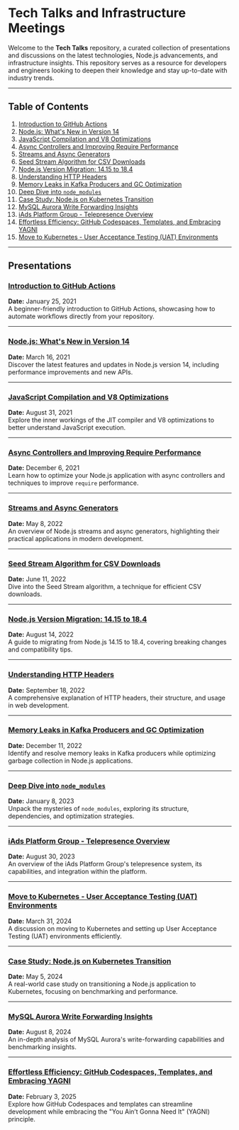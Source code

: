 # Tech Talks and Infrastructure Meetings

Welcome to the **Tech Talks** repository, a curated collection of presentations and discussions on the latest technologies, Node.js advancements, and infrastructure insights. This repository serves as a resource for developers and engineers looking to deepen their knowledge and stay up-to-date with industry trends.

---

## Table of Contents

1. [Introduction to GitHub Actions](#introduction-to-github-actions)
2. [Node.js: What's New in Version 14](#nodejs-whats-new-in-version-14)
3. [JavaScript Compilation and V8 Optimizations](#javascript-compilation-and-v8-optimizations)
4. [Async Controllers and Improving Require Performance](#async-controllers-and-improving-require-performance)
5. [Streams and Async Generators](#streams-and-async-generators)
6. [Seed Stream Algorithm for CSV Downloads](#seed-stream-algorithm-for-csv-downloads)
7. [Node.js Version Migration: 14.15 to 18.4](#nodejs-version-migration-1415-to-184)
8. [Understanding HTTP Headers](#understanding-http-headers)
9. [Memory Leaks in Kafka Producers and GC Optimization](#memory-leaks-in-kafka-producers-and-gc-optimization)
10. [Deep Dive into `node_modules`](#deep-dive-into-node_modules)
11. [Case Study: Node.js on Kubernetes Transition](#case-study-nodejs-on-kubernetes-transition)
12. [MySQL Aurora Write Forwarding Insights](#mysql-aurora-write-forwarding-insights)
13. [iAds Platform Group - Telepresence Overview](#iads-platform-group-telepresence-overview)
14. [Effortless Efficiency: GitHub Codespaces, Templates, and Embracing YAGNI](#effortless-efficiency-github-codespaces-templates-and-embracing-yagni)
15. [Move to Kubernetes - User Acceptance Testing (UAT) Environments](#move-to-kubernetes-user-acceptance-testing-(uat)-environments)

---

## Presentations

### [Introduction to GitHub Actions](https://github.com/ntedgi/Demand-TechTalks/tree/main/Github%20Actions)
**Date:** January 25, 2021  
A beginner-friendly introduction to GitHub Actions, showcasing how to automate workflows directly from your repository.

---

### [Node.js: What's New in Version 14](https://github.com/ntedgi/Demand-TechTalks/tree/main/Node%2014%20new%20features)
**Date:** March 16, 2021  
Discover the latest features and updates in Node.js version 14, including performance improvements and new APIs.

---

### [JavaScript Compilation and V8 Optimizations](https://github.com/ntedgi/node-v8-optimization)
**Date:** August 31, 2021  
Explore the inner workings of the JIT compiler and V8 optimizations to better understand JavaScript execution.

---

### [Async Controllers and Improving Require Performance](https://github.com/ntedgi/Demand-TechTalks/tree/main/Async%20Controller%20and%20Slow%20Require)
**Date:** December 6, 2021  
Learn how to optimize your Node.js application with async controllers and techniques to improve `require` performance.

---

### [Streams and Async Generators](https://github.com/ntedgi/Demand-TechTalks/tree/main/Streams%20%26%20Async%20Genrators)
**Date:** May 8, 2022  
An overview of Node.js streams and async generators, highlighting their practical applications in modern development.

---

### [Seed Stream Algorithm for CSV Downloads](https://github.com/ntedgi/Demand-TechTalks/blob/main/Seed%20Stream.pptx)
**Date:** June 11, 2022  
Dive into the Seed Stream algorithm, a technique for efficient CSV downloads.

---

### [Node.js Version Migration: 14.15 to 18.4](https://github.com/ntedgi/Demand-TechTalks/tree/main/from%20Node14%20to%2018_4)
**Date:** August 14, 2022  
A guide to migrating from Node.js 14.15 to 18.4, covering breaking changes and compatibility tips.

---

### [Understanding HTTP Headers](https://github.com/ntedgi/Demand-TechTalks/tree/main/from%20Node14%20to%2018_4)
**Date:** September 18, 2022  
A comprehensive explanation of HTTP headers, their structure, and usage in web development.

---

### [Memory Leaks in Kafka Producers and GC Optimization](https://github.com/ntedgi/Demand-TechTalks/tree/main/GC%26memLeaks)
**Date:** December 11, 2022  
Identify and resolve memory leaks in Kafka producers while optimizing garbage collection in Node.js applications.

---

### [Deep Dive into `node_modules`](https://github.com/ntedgi/Demand-TechTalks/tree/main/node-modules)
**Date:** January 8, 2023  
Unpack the mysteries of `node_modules`, exploring its structure, dependencies, and optimization strategies.

---

### [iAds Platform Group - Telepresence Overview](https://github.com/ntedgi/Demand-TechTalks/tree/main/iAds%20Platform%20Telepresence)
**Date:** August 30, 2023  
An overview of the iAds Platform Group's telepresence system, its capabilities, and integration within the platform.

---

### [Move to Kubernetes - User Acceptance Testing (UAT) Environments](https://github.com/ntedgi/Demand-TechTalks/tree/main/Move%20to%20Kubernetes%20UAT)
**Date:** March 31, 2024  
A discussion on moving to Kubernetes and setting up User Acceptance Testing (UAT) environments efficiently.

---

### [Case Study: Node.js on Kubernetes Transition](https://github.com/ntedgi/Demand-TechTalks/tree/main//Write%20Forwarding%20Benchmarking%20Insights)
**Date:** May 5, 2024  
A real-world case study on transitioning a Node.js application to Kubernetes, focusing on benchmarking and performance.

---

### [MySQL Aurora Write Forwarding Insights](https://github.com/ntedgi/Demand-TechTalks/tree/main//Write%20Forwarding%20Benchmarking%20Insights)
**Date:** August 8, 2024  
An in-depth analysis of MySQL Aurora's write-forwarding capabilities and benchmarking insights.

---

### [Effortless Efficiency: GitHub Codespaces, Templates, and Embracing YAGNI](https://github.com/ntedgi/Demand-TechTalks/tree/main/Effortless%20Efficiency)
**Date:** February 3, 2025  
Explore how GitHub Codespaces and templates can streamline development while embracing the "You Ain’t Gonna Need It" (YAGNI) principle.

